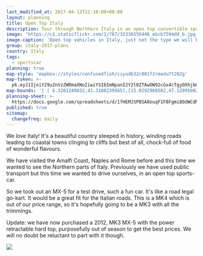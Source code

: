 ```yaml
---
last_modified_at: 2017-04-13T22:10:00+00:00
layout: planning
title: Open Top Italy
description: Tour through Northern Italy in an open top convertible sports car
image: 'https://c1.staticflickr.com/1/767/32336556446_ebcb7594dd_b.jpg'
image-caption: 'Open top vehicles in Italy, just not the type we will be using'
group: italy-2017-plans
country: Italy
tags:
  - sportscar
planning: true
map-style: 'mapbox://styles/confusedfish/ciyudb32c001f2rmadu7t282g'
map-token: >-
  pk.eyJ1IjoiY29uZnVzZWRmaXNoIiwiYSI6ImNpanI2Y2l0ZTAwOW92cGx4cTgyOXhjbG4ifQ.MhCrf-rEph1cJq5n8A190Q
map-bounds: '[ [ 6.3281249832,41.3108239565],[15.0292968582,47.1299508251 ]]'
planning-sheet: >-
  https://docs.google.com/spreadsheets/d/1fHEMJSPBSA0ouqF1F8Fgmi8OdWCdNHYGP_WWWZ-fWww/edit?usp=sharing
published: true
sitemap:
  changefreq: daily
---
```


We *love* Italy! It's a beautiful country steeped in history, winding roads leading to coastal towns clinging to cliffs 
but best of all, chock-full of food of wonderful flavours.


<div class="box alt"><div class="row 50% uniform"><div class="7u">

<p>We have visited the Amalfi Coast, Naples and Rome before and this time we wanted to see the Northern parts of Italy.
Previously we have used public transport but this time we wanted to drive ourselves, in an open top sports-car.</p>

<p>So we took out an MX-5 for a test drive, such a fun car. It's like a road legal go-kart. It would be a great fit for the Italian roads. This is a MK4 which is out of our price range, so it's hopefully going to be a MK3 with all the trimmings.</p>

<p>Update: we have now purchased a 2012, MK3 MX-5 with the power retractable hard top, purposefully out of season to get the best prices. We will no doubt be reluctant to part with it though.</p>

</div><div class="5u"><span class="image fit">
<img src="https://c1.staticflickr.com/1/662/32256445951_e195ffc8f2.jpg" />
</span>
</div>
</div>
</div>
